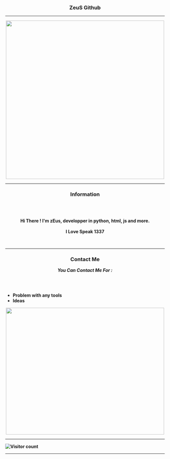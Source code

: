 ### <p align="center"> ZeuS Github </p>

-----

<p align="center">
<img src="https://cdn.discordapp.com/attachments/1002625111997812836/1028640961598853200/2.png", width="500", height="500">
</p>

-----

### <p align="center"> Information </p>

<br><br>
<p align="center">
<strong>
Hi There ! I'm zEus, developper in python, html, js and more.
<br><br>
I Love Speak 1337
</p>
<br>

-----

### <p align="center"> Contact Me </p>

<p align="center"><strong><i>You Can Contact Me For :</i></strong</p>

<br><br>
*  Problem with any tools
*  Ideas

<p align="center">
<img src="https://cdn.discordapp.com/attachments/1002625111997812836/1028641214846742528/unknown.png", width="500", height="400">
</p>
  
-----

![Visitor count](https://shields-io-visitor-counter.herokuapp.com/badge?page=oZeusFuckYou)
  
-----
